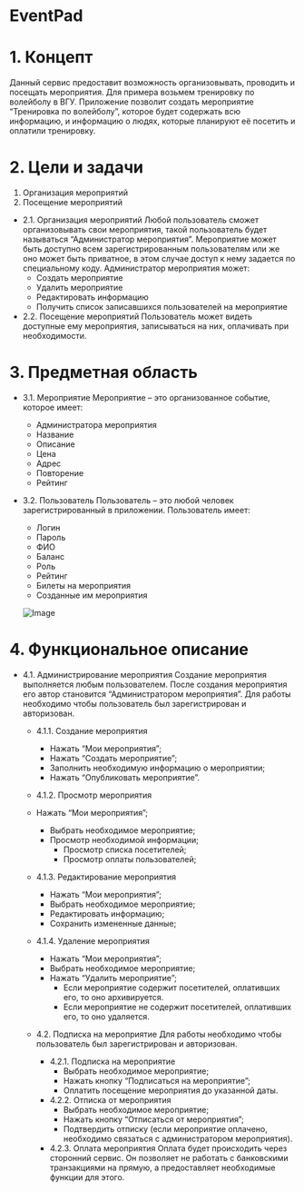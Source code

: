 
# EventPad
# 1. Концепт
Данный сервис предоставит возможность организовывать, проводить и посещать мероприятия. Для примера возьмем тренировку по волейболу в ВГУ. Приложение позволит создать мероприятие “Тренировка по волейболу”, которое будет содержать всю информацию, и информацию о людях, которые планируют её посетить и оплатили тренировку.
# 2. Цели и задачи
1.	Организация мероприятий
2.	Посещение мероприятий
  - 2.1. Организация мероприятий
Любой пользователь сможет организовывать свои мероприятия, такой пользователь будет называться “Администратор мероприятия”. Мероприятие может быть доступно всем зарегистрированным пользователям или же оно может быть приватное, в этом случае доступ к нему задается по специальному коду. 
Администратор мероприятия может:
    -	Создать мероприятие
    -	Удалить мероприятие
    - Редактировать информацию
    -	Получить список записавшихся пользователей на мероприятие
  - 2.2. Посещение мероприятий
Пользователь может видеть доступные ему мероприятия, записываться на них, оплачивать при необходимости.
 
# 3. Предметная область
  - 3.1. Мероприятие
Мероприятие – это организованное событие, которое имеет:
    -	Администратора мероприятия
    -	Название
    -	Описание
    -	Цена
    -	Адрес
    -	Повторение
    -	Рейтинг
  - 3.2. Пользователь
Пользователь – это любой человек зарегистрированный в приложении. Пользователь имеет:
    -	Логин
    -	Пароль
    -	ФИО
    -	Баланс
    -	Роль
    -	Рейтинг
    -	Билеты на мероприятия
    -	Созданные им мероприятия

    ![Image](https://github.com/MYP4/EventPad/blob/main/DataBase.jpg)
    
# 4. Функциональное описание
  - 4.1. Администрирование мероприятия
Создание мероприятия выполняется любым пользователем. После создания мероприятия его автор становится “Администратором мероприятия”. 
Для работы необходимо чтобы пользователь был зарегистрирован и авторизован.
    - 4.1.1. Создание мероприятия
      - Нажать “Мои мероприятия”;
      -	Нажать “Создать мероприятие”;
      - Заполнить необходимую информацию о мероприятии;
      -	Нажать “Опубликовать мероприятие”.
    -	4.1.2. Просмотр мероприятия
      - Нажать “Мои мероприятия”;
        - Выбрать необходимое мероприятие;
        - Просмотр необходимой информации;
          - Просмотр списка посетителей;
          - Просмотр оплаты пользователей;
    - 4.1.3. Редактирование мероприятия
      - Нажать “Мои мероприятия”;
      - Выбрать необходимое мероприятие;
      - Редактировать информацию;
      - Сохранить измененные данные;
    - 4.1.4. Удаление мероприятия
      - Нажать “Мои мероприятия”;
      - Выбрать необходимое мероприятие;
      - Нажать “Удалить мероприятие”;
        - Если мероприятие содержит посетителей, оплативших его, то оно архивируется.
        - Если мероприятие не содержит посетителей, оплативших его, то оно удаляется.

    - 4.2. Подписка на мероприятие
Для работы необходимо чтобы пользователь был зарегистрирован и авторизован.
      - 4.2.1. Подписка на мероприятие
        - Выбрать необходимое мероприятие;
        - Нажать кнопку “Подписаться на мероприятие”;
        - Оплатить посещение мероприятия до указанной даты.
      - 4.2.2. Отписка от мероприятия
        - Выбрать необходимое мероприятие;
        - Нажать кнопку “Отписаться от мероприятия”;
        - Подтвердить отписку (если мероприятие оплачено, необходимо связаться с администратором мероприятия).
      - 4.2.3. Оплата мероприятия
Оплата будет происходить через сторонний сервис. Он позволяет не работать с банковскими транзакциями на прямую, а предоставляет необходимые функции для этого.
